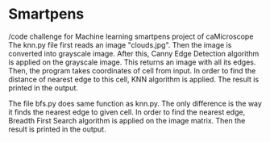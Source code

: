 # Smartpens
/code challenge for Machine learning smartpens project of caMicroscope
The knn.py file first reads an image "clouds.jpg".
Then the image is converted into grayscale image.
After this, Canny Edge Detection algorithm is applied on the grayscale image.
This returns an image with all its edges.
Then, the program takes coordinates of cell from input.
In order to find the distance of nearest edge to this cell, KNN algorithm is applied.
The result is printed in the output.

The file bfs.py does same function as knn.py.
The only difference is the way it finds the nearest edge to given cell.
In order to find the nearest edge, Breadth First Search algorithm is applied on the image matrix.
Then the result is printed in the output.
